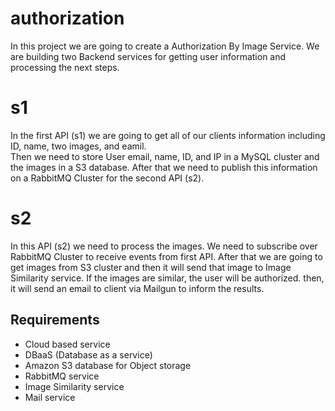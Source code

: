 # authorization
In this project we are going to create a Authorization By Image Service. We are building two Backend services for getting user information and processing the next steps. <br>

# s1
In the first API (s1) we are going to get all of our clients information including ID, name, two images, and eamil. <br>
Then we need to store User email, name, ID, and IP in a MySQL cluster and the images in a S3 database. After that we need to publish this information on a RabbitMQ Cluster for the second API (s2).

# s2
In this API (s2) we need to process the images. We need to subscribe over RabbitMQ Cluster to receive events from first API. After that we are going to get images from S3 cluster and then it will send that image to Image Similarity service. If the images are similar, the user will be authorized. then, it will send an email to client via Mailgun to inform the results.

## Requirements 

- Cloud based service
- DBaaS (Database as a service)
- Amazon S3 database for Object storage
- RabbitMQ service
- Image Similarity service
- Mail service
